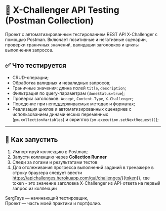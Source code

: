 # 🧪 X-Challenger API Testing (Postman Collection)

Проект с автоматизированным тестированием REST API X-Challenger с помощью Postman.
Включает позитивные и негативные сценарии, проверки граничных значений, 
валидации заголовков и циклы выполнения запросов.

## ✅ Что тестируется

- CRUD-операции;
- Обработка валидных и невалидных запросов;
- Граничные значения: длина полей `title`, `description`;
- Фильтрация по query-параметрам (`doneStatus=true`);
- Проверка заголовков: `Accept`, `Content-Type`, `X-Challenger`;
- Поведение при неподдерживаемых методах и форматах;
- Реализация циклов и автоматизированных сценариев с использованием динамических 
переменных (`pm.collectionVariables`) и скриптов (`pm.execution.setNextRequest()`);

---

## 🚀 Как запустить

1. Импортируй коллекцию в Postman;  
2. Запусти коллекцию через **Collection Runner**
3. Следи за логами и результатами тестов
4. Для отслеживания прогресса выполнений заданий в тренажере в строку браузера следует ввести 
https://apichallenges.herokuapp.com/gui/challenges/{{token}}, где
token - это значение заголовка X-Challenger из API-ответа на первый запрос из коллекции


SergTsys — начинающий тестировщик,  
Проект — часть моей практики и портфолио.

